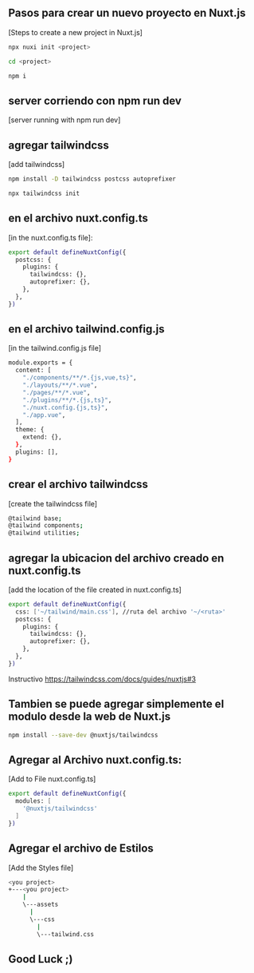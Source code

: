 
## Pasos para crear un nuevo proyecto en Nuxt.js
[Steps to create a new project in Nuxt.js]

```bash
npx nuxi init <project>

cd <project>

npm i
```


## server corriendo con npm run dev
[server running with npm run dev]

## agregar tailwindcss
[add tailwindcss]

```bash
npm install -D tailwindcss postcss autoprefixer

npx tailwindcss init
```

## en el archivo nuxt.config.ts
[in the nuxt.config.ts file]:

```bash
export default defineNuxtConfig({
  postcss: {
    plugins: {
      tailwindcss: {},
      autoprefixer: {},
    },
  },
})
```

## en el archivo tailwind.config.js
[in the tailwind.config.js file]

```bash
module.exports = {
  content: [
    "./components/**/*.{js,vue,ts}",
    "./layouts/**/*.vue",
    "./pages/**/*.vue",
    "./plugins/**/*.{js,ts}",
    "./nuxt.config.{js,ts}",
    "./app.vue",
  ],
  theme: {
    extend: {},
  },
  plugins: [],
}
```

## crear el archivo tailwindcss
[create the tailwindcss file]

```bash
@tailwind base;
@tailwind components;
@tailwind utilities;
```

## agregar la ubicacion del archivo creado en nuxt.config.ts
[add the location of the file created in nuxt.config.ts]

```bash
export default defineNuxtConfig({
  css: ['~/tailwind/main.css'], //ruta del archivo '~/<ruta>'
  postcss: {
    plugins: {
      tailwindcss: {},
      autoprefixer: {},
    },
  },
})
```

Instructivo https://tailwindcss.com/docs/guides/nuxtjs#3

## Tambien se puede agregar simplemente el modulo desde la web de Nuxt.js

```bash
npm install --save-dev @nuxtjs/tailwindcss
```

## Agregar al Archivo nuxt.config.ts:
[Add to File nuxt.config.ts]

```bash
export default defineNuxtConfig({
  modules: [
    '@nuxtjs/tailwindcss'
  ]
})
```
## Agregar el archivo de Estilos
[Add the Styles file]

```bash
<you project>
+---<you project>
    |
    \---assets
      |
      \---css
        |
        \---tailwind.css
```

## Good Luck ;)
